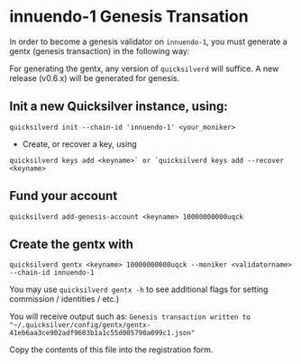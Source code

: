 # innuendo-1 Genesis Transation

In order to become a genesis validator on `innuendo-1`, you must generate a gentx (genesis transaction) in the following way:

For generating the gentx, any version of `quicksilverd` will suffice. A new release (v0.6.x) will be generated for genesis.


## Init a new Quicksilver instance, using: 

```quicksilverd init --chain-id 'innuendo-1' <your_moniker>```

- Create, or recover a key, using 

```quicksilverd keys add <keyname>` or `quicksilverd keys add --recover <keyname>```

## Fund your account 

```quicksilverd add-genesis-account <keyname> 10000000000uqck```

## Create the gentx with 

```quicksilverd gentx <keyname> 10000000000uqck --moniker <validatorname> --chain-id innuendo-1```  

You may use `quicksilverd gentx -h` to see additional flags for setting commission / identities / etc.)

You will receive output such as: `Genesis transaction written to "~/.quicksilver/config/gentx/gentx-41eb6aa3ce902adf9603b1a1c55d005790a099c1.json"`

Copy the contents of this file into the registration form.

